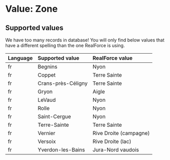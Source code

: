 # Value: Zone

## Supported values

We have too many records in database!
You will only find below values that have a different spelling than the one RealForce is using.

| Language | Supported value | RealForce value |
| :--- | :--- | :--- |
| fr | Begnins | Nyon |
| fr | Coppet | Terre Sainte |
| fr | Crans-près-Céligny | Terre Sainte |
| fr | Gryon | Aigle |
| fr | LeVaud | Nyon |
| fr | Rolle | Nyon |
| fr | Saint-Cergue | Nyon |
| fr | Terre-Sainte | Terre Sainte |
| fr | Vernier | Rive Droite (campagne) |
| fr | Versoix | Rive Droite (lac) |
| fr | Yverdon-les-Bains | Jura-Nord vaudois |
